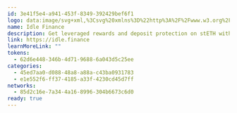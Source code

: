 ```yaml
---
id: 3e41f5e4-a941-453f-8349-392429bef6f1
logo: data:image/svg+xml,%3Csvg%20xmlns%3D%22http%3A%2F%2Fwww.w3.org%2F2000%2Fsvg%22%20width%3D%2248%22%20height%3D%2248%22%20fill%3D%22none%22%3E%3Cpath%20fill%3D%22%23F2F5FF%22%20d%3D%22M24%2048c13.255%200%2024-10.745%2024-24S37.255%200%2024%200%200%2010.745%200%2024s10.745%2024%2024%2024Z%22%2F%3E%3Cpath%20fill%3D%22%231300D3%22%20fill-rule%3D%22evenodd%22%20d%3D%22M22.897%207.999v25.747h-10.3V14.241l10.3-6.242Zm2.207%2032V14.252h10.298v19.543l-10.299%206.204Z%22%20clip-rule%3D%22evenodd%22%2F%3E%3C%2Fsvg%3E
name: Idle Finance
description: Get leveraged rewards and deposit protection on stETH with Idle Finance.
link: https://idle.finance
learnMoreLink: ""
tokens:
  - 62d6e448-346b-4d71-9688-6a043d5c25ee
categories:
  - 45ed7aa0-d088-48a8-a88a-c43ba0931783
  - e1e552f6-ff37-4185-a33f-4230cd45d7ff
networks:
  - 85d2c16e-7a34-4a16-8996-304b6673c6d0
ready: true
---
```

